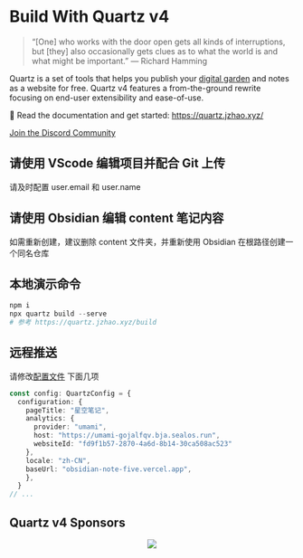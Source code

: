 # Build With Quartz v4

> “[One] who works with the door open gets all kinds of interruptions, but [they] also occasionally gets clues as to what the world is and what might be important.” — Richard Hamming

Quartz is a set of tools that helps you publish your [digital garden](https://jzhao.xyz/posts/networked-thought) and notes as a website for free.
Quartz v4 features a from-the-ground rewrite focusing on end-user extensibility and ease-of-use.

🔗 Read the documentation and get started: <https://quartz.jzhao.xyz/>

[Join the Discord Community](https://discord.gg/cRFFHYye7t)

## 请使用 VScode 编辑项目并配合 Git 上传

请及时配置 user.email 和 user.name

## 请使用 Obsidian 编辑 content 笔记内容

如需重新创建，建议删除 content 文件夹，并重新使用 Obsidian 在根路径创建一个同名仓库

## 本地演示命令

```powershell
npm i
npx quartz build --serve
# 参考 https://quartz.jzhao.xyz/build
```

## 远程推送

请修改[配置文件](./quartz.config.ts) 下面几项

```ts
const config: QuartzConfig = {
  configuration: {
    pageTitle: "星空笔记",
    analytics: {
      provider: "umami",
      host: "https://umami-gojalfqv.bja.sealos.run",
      websiteId: "fd9f1b57-2870-4a6d-8b14-30ca508ac523"
    },
    locale: "zh-CN",
    baseUrl: "obsidian-note-five.vercel.app",
    },
  }
// ...
```

## Quartz v4 Sponsors

<p align="center">
  <a href="https://github.com/sponsors/jackyzha0">
    <img src="https://cdn.jsdelivr.net/gh/jackyzha0/jackyzha0/sponsorkit/sponsors.svg" />
  </a>
</p>
